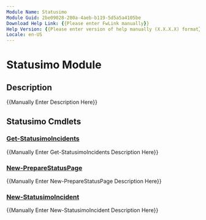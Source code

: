 ```yaml
---
Module Name: Statusimo
Module Guid: 2be09028-280a-4aeb-b119-5d5a5a4105be
Download Help Link: {{Please enter FwLink manually}}
Help Version: {{Please enter version of help manually (X.X.X.X) format}}
Locale: en-US
---
```


# Statusimo Module
## Description
{{Manually Enter Description Here}}

## Statusimo Cmdlets
### [Get-StatusimoIncidents](Get-StatusimoIncidents.md)
{{Manually Enter Get-StatusimoIncidents Description Here}}

### [New-PrepareStatusPage](New-PrepareStatusPage.md)
{{Manually Enter New-PrepareStatusPage Description Here}}

### [New-StatusimoIncident](New-StatusimoIncident.md)
{{Manually Enter New-StatusimoIncident Description Here}}


